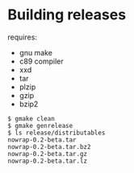 
# Building releases

requires:
- gnu make
- c89 compiler
- xxd
- tar
- plzip
- gzip
- bzip2

```
$ gmake clean
$ gmake genrelease
$ ls release/distributables
nowrap-0.2-beta.tar
nowrap-0.2-beta.tar.bz2
nowrap-0.2-beta.tar.gz
nowrap-0.2-beta.tar.lz
```

